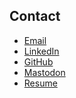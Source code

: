## Contact
- [Email](mailto:michael.garate.sar3u@simplelogin.com)
- [LinkedIn](http://linkedin.com/in/mpgarate/)
- [GitHub](https://github.com/mpgarate)
- <a rel="me" href="https://mastodon.social/@mpgarate">Mastodon</a>
- [Resume](https://docs.google.com/document/d/1MXwxtcTSsGAPKCYOreMZ3lpVVDFdWO_2-o7R80zpNzc/edit?usp=sharing)
